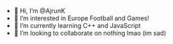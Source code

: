- 👋 Hi, I’m @AjrunK
- 👀 I’m interested in Europe Football and Games!
- 🌱 I’m currently learning C++ and JavaScript
- 💞️ I’m looking to collaborate on nothing lmao (im sad)


<!---
AjrunK/AjrunK is a ✨ special ✨ repository because its `README.md` (this file) appears on your GitHub profile.
You can click the Preview link to take a look at your changes.
--->
